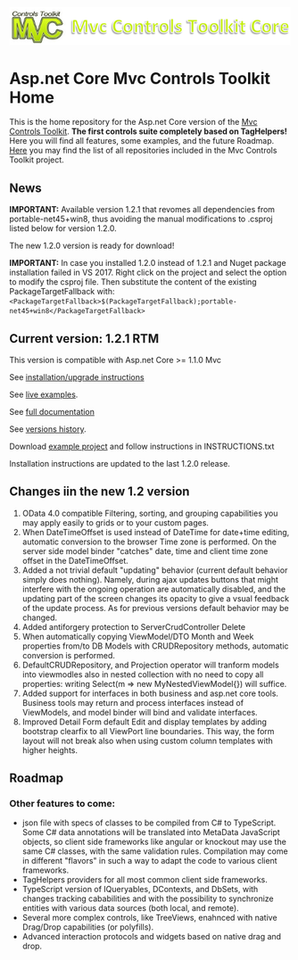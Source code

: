 ![alt tag](https://raw.githubusercontent.com/MvcControlsToolkit/Home/master/MvcControlsToolkitCore.PNG)

# Asp.net Core Mvc Controls Toolkit Home
This is the home repository for the Asp.net Core version of the [Mvc Controls 
Toolkit](http://mvccontrolstoolkit.codeplex.com/). **The first controls suite completely based on TagHelpers!** Here you will find all features, some examples, and the future Roadmap. 
[Here](https://github.com/MvcControlsToolkit) you may find the list of all repositories included in the Mvc Controls Toolkit project. 

## News
**IMPORTANT:** Available version 1.2.1 that revomes all dependencies from portable-net45+win8, thus avoiding the manual modifications 
to .csproj listed below for version 1.2.0.

The new 1.2.0 version is ready for download! 

**IMPORTANT:** In case you installed 1.2.0 instead of 1.2.1 and Nuget package installation failed in VS 2017. Right click on the project and select the option to modify the csproj file. Then substitute the content of the existing PackageTargetFallback with:
`
 <PackageTargetFallback>$(PackageTargetFallback);portable-net45+win8</PackageTargetFallback>
 `
## Current version: 1.2.1 RTM
This version is compatible with Asp.net Core >= 1.1.0 Mvc

See [installation/upgrade instructions](http://documentation.aspnetcore.mvc-controls.com/QuickStart/Installation)

See [live examples](http://examples.aspnetcore.mvc-controls.com/).

See [full documentation](http://documentation.aspnetcore.mvc-controls.com/)

See [versions history](http://documentation.aspnetcore.mvc-controls.com/Home/ReleasesHistory).

Download [example project](https://github.com/MvcControlsToolkit/Home/releases/download/1.1.5/ControlsExamples.zip) 
and follow instructions in INSTRUCTIONS.txt

Installation instructions are updated to the last 1.2.0 release.
 

    
## Changes iin the new 1.2 version

1. OData 4.0 compatible Filtering, sorting, and grouping capabilities you may apply easily to grids or to your custom pages.
2. When DateTimeOffset is used instead of DateTime for date+time editing, automatic conversion to the browser Time zone is performed. On the server side model binder "catches" date, time and client time zone offset in the DateTimeOffset.
3. Added a not  trivial default "updating" behavior (current default behavior simply does nothing). Namely, during ajax updates buttons that might interfere with the ongoing operation are automatically disabled, and the updating part of the screen changes its opacity to give a vsual feedback of the update process. As for previous versions default behavior may be changed.
4. Added antiforgery protection to ServerCrudController Delete
5. When automatically copying ViewModel/DTO Month and Week properties from/to DB Models with CRUDRepository methods, automatic conversion is performed.
6. DefaultCRUDRepository, and Projection operator will tranform models into viewmodles also in nested collection with no need to copy all properties: writing Select(m => new MyNestedViewModel{}) will suffice.
7. Added support for interfaces in both business and asp.net core tools. Business tools may return and process interfaces instead of ViewModels, and model binder will bind and validate interfaces.
8. Improved Detail Form default Edit and display templates by adding bootstrap clearfix to all ViewPort line boundaries. This way, the form layout will not break also when using custom column templates with higher heights. 

## Roadmap

### Other features to come:

* json file with specs of classes to be compiled from C# to TypeScript. Some C# data annotations will be translated into MetaData JavaScript objects, so client side frameworks like angular or knockout may use the same C# classes, with the same validation rules.  Compilation may come in different "flavors" in such a way to adapt the code to various client frameworks.
* TagHelpers providers for all most common client side frameworks.
* TypeScript version of IQueryables, DContexts, and DbSets, with changes tracking cababilities and with the possibility 
to synchronize entities with various data sources (both local, and remote). 
* Several more complex controls, like TreeViews, enahnced with native Drag/Drop capabilities (or polyfills). 
* Advanced interaction protocols and widgets based on native drag and drop. 
     
    
    
  
    
    
   
     
